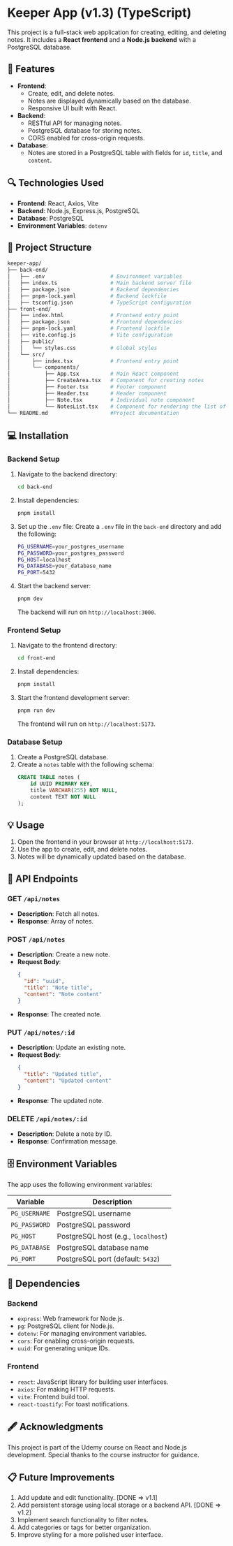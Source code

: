 # Keeper App (v1.3) (TypeScript)

This project is a full-stack web application for creating, editing, and deleting notes. It includes a **React frontend** and a **Node.js backend** with a PostgreSQL database.

## 💫 Features

- **Frontend**:
  - Create, edit, and delete notes.
  - Notes are displayed dynamically based on the database.
  - Responsive UI built with React.
- **Backend**:
  - RESTful API for managing notes.
  - PostgreSQL database for storing notes.
  - CORS enabled for cross-origin requests.
- **Database**:
  - Notes are stored in a PostgreSQL table with fields for `id`, `title`, and `content`.

## 🔍 Technologies Used

- **Frontend**: React, Axios, Vite
- **Backend**: Node.js, Express.js, PostgreSQL
- **Database**: PostgreSQL
- **Environment Variables**: `dotenv`

## 💫 Project Structure

```bash
keeper-app/
├── back-end/
│   ├── .env                     # Environment variables
│   ├── index.ts                 # Main backend server file
│   ├── package.json             # Backend dependencies
│   ├── pnpm-lock.yaml           # Backend lockfile
│   ├── tsconfig.json            # TypeScript configuration
├── front-end/
│   ├── index.html               # Frontend entry point
│   ├── package.json             # Frontend dependencies
│   ├── pnpm-lock.yaml           # Frontend lockfile
│   ├── vite.config.js           # Vite configuration
│   ├── public/
│   │   └── styles.css           # Global styles
│   └── src/
│       ├── index.tsx            # Frontend entry point
│       └── components/
│           ├── App.tsx          # Main React component
│           ├── CreateArea.tsx   # Component for creating notes
│           ├── Footer.tsx       # Footer component
│           ├── Header.tsx       # Header component
│           ├── Note.tsx         # Individual note component
│           └── NotesList.tsx    # Component for rendering the list of notes
└── README.md                    #Project documentation
```

## 💻 Installation

### Backend Setup

1. Navigate to the backend directory:
   ```bash
   cd back-end
   ```
2. Install dependencies:
   ```bash
   pnpm install
   ```
3. Set up the `.env` file:
   Create a `.env` file in the `back-end` directory and add the following:
   ```bash
   PG_USERNAME=your_postgres_username
   PG_PASSWORD=your_postgres_password
   PG_HOST=localhost
   PG_DATABASE=your_database_name
   PG_PORT=5432
   ```
4. Start the backend server:
   ```bash
   pnpm dev
   ```
   The backend will run on `http://localhost:3000`.

### Frontend Setup

1. Navigate to the frontend directory:
   ```bash
   cd front-end
   ```
2. Install dependencies:
   ```bash
   pnpm install
   ```
3. Start the frontend development server:
   ```bash
   pnpm run dev
   ```
   The frontend will run on `http://localhost:5173`.

### Database Setup

1. Create a PostgreSQL database.
2. Create a `notes` table with the following schema:
   ```sql
   CREATE TABLE notes (
       id UUID PRIMARY KEY,
       title VARCHAR(255) NOT NULL,
       content TEXT NOT NULL
   );
   ```

## 💡 Usage

1. Open the frontend in your browser at `http://localhost:5173`.
2. Use the app to create, edit, and delete notes.
3. Notes will be dynamically updated based on the database.

## 📲 API Endpoints

### GET `/api/notes`

- **Description**: Fetch all notes.
- **Response**: Array of notes.

### POST `/api/notes`

- **Description**: Create a new note.
- **Request Body**:
  ```json
  {
    "id": "uuid",
    "title": "Note title",
    "content": "Note content"
  }
  ```
- **Response**: The created note.

### PUT `/api/notes/:id`

- **Description**: Update an existing note.
- **Request Body**:
  ```json
  {
    "title": "Updated title",
    "content": "Updated content"
  }
  ```
- **Response**: The updated note.

### DELETE `/api/notes/:id`

- **Description**: Delete a note by ID.
- **Response**: Confirmation message.

## 🗄️ Environment Variables

The app uses the following environment variables:

| Variable      | Description                         |
| ------------- | ----------------------------------- |
| `PG_USERNAME` | PostgreSQL username                 |
| `PG_PASSWORD` | PostgreSQL password                 |
| `PG_HOST`     | PostgreSQL host (e.g., `localhost`) |
| `PG_DATABASE` | PostgreSQL database name            |
| `PG_PORT`     | PostgreSQL port (default: `5432`)   |

## 🔑 Dependencies

### Backend

- `express`: Web framework for Node.js.
- `pg`: PostgreSQL client for Node.js.
- `dotenv`: For managing environment variables.
- `cors`: For enabling cross-origin requests.
- `uuid`: For generating unique IDs.

### Frontend

- `react`: JavaScript library for building user interfaces.
- `axios`: For making HTTP requests.
- `vite`: Frontend build tool.
- `react-toastify`: For toast notifications.

## 🖋️ Acknowledgments

This project is part of the Udemy course on React and Node.js development. Special thanks to the course instructor for guidance.

## 📋 Future Improvements

1. Add update and edit functionality. [DONE => v1.1]
2. Add persistent storage using local storage or a backend API. [DONE => v1.2]
3. Implement search functionality to filter notes.
4. Add categories or tags for better organization.
5. Improve styling for a more polished user interface.
